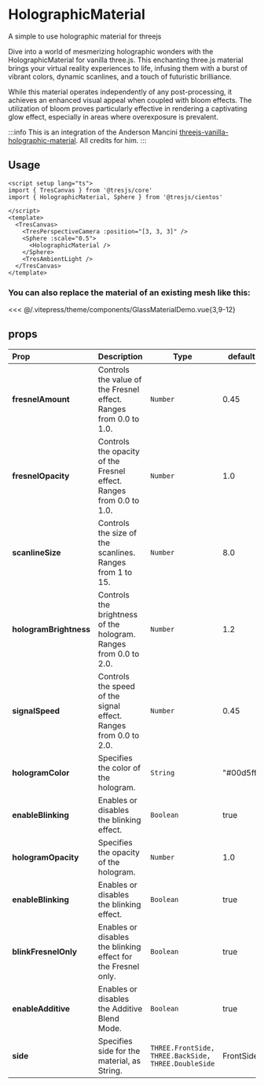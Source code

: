 # HolographicMaterial

<DocsDemo>
  <HolographicMaterialDemo />
</DocsDemo>

A simple to use holographic material for threejs

Dive into a world of mesmerizing holographic wonders with the HolographicMaterial for vanilla three.js. This enchanting three.js material brings your virtual reality experiences to life, infusing them with a burst of vibrant colors, dynamic scanlines, and a touch of futuristic brilliance.

While this material operates independently of any post-processing, it achieves an enhanced visual appeal when coupled with bloom effects. The utilization of bloom proves particularly effective in rendering a captivating glow effect, especially in areas where overexposure is prevalent.

:::info
This is an integration of the Anderson Mancini [threejs-vanilla-holographic-material](https://github.com/ektogamat/threejs-vanilla-holographic-material). All credits for him.
:::

## Usage

```vue{3,10}
<script setup lang="ts">
import { TresCanvas } from '@tresjs/core'
import { HolographicMaterial, Sphere } from '@tresjs/cientos'

</script>
<template>
  <TresCanvas>
    <TresPerspectiveCamera :position="[3, 3, 3]" />
    <Sphere :scale="0.5">
      <HolographicMaterial />
    </Sphere>
    <TresAmbientLight />
  </TresCanvas>
</template>
```

### You can also replace the material of an existing mesh like this:

<<< @/.vitepress/theme/components/GlassMaterialDemo.vue{3,9-12}

## props

| Prop                   | Description                                                         | Type                                                | default   |
| :--------------------- | :------------------------------------------------------------------ | --------------------------------------------------- | --------- |
| **fresnelAmount**      | Controls the value of the Fresnel effect. Ranges from 0.0 to 1.0.   | `Number`                                            | 0.45      |
| **fresnelOpacity**     | Controls the opacity of the Fresnel effect. Ranges from 0.0 to 1.0. | `Number`                                            | 1.0       |
| **scanlineSize**       | Controls the size of the scanlines. Ranges from 1 to 15.            | `Number`                                            | 8.0       |
| **hologramBrightness** | Controls the brightness of the hologram. Ranges from 0.0 to 2.0.    | `Number`                                            | 1.2       |
| **signalSpeed**        | Controls the speed of the signal effect. Ranges from 0.0 to 2.0.    | `Number`                                            | 0.45      |
| **hologramColor**      | Specifies the color of the hologram.                                | `String`                                            | "#00d5ff" |
| **enableBlinking**     | Enables or disables the blinking effect.                            | `Boolean`                                           | true      |
| **hologramOpacity**    | Specifies the opacity of the hologram.                              | `Number`                                            | 1.0       |
| **enableBlinking**     | Enables or disables the blinking effect.                            | `Boolean`                                           | true      |
| **blinkFresnelOnly**   | Enables or disables the blinking effect for the Fresnel only.       | `Boolean`                                           | true      |
| **enableAdditive**     | Enables or disables the Additive Blend Mode.                        | `Boolean`                                           | true      |
| **side**               | Specifies side for the material, as String.                         | `THREE.FrontSide, THREE.BackSide, THREE.DoubleSide` | FrontSide |
